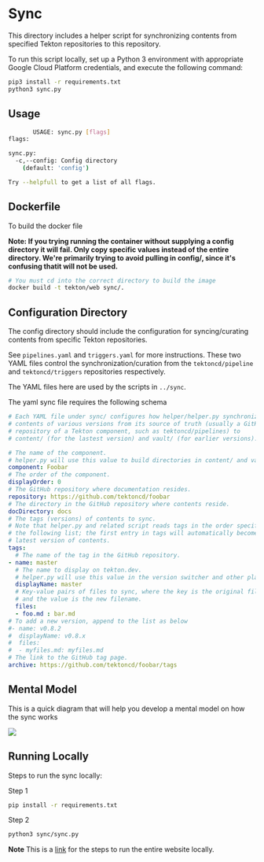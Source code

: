 # Sync

This directory includes a helper script for synchronizing contents
from specified Tekton repositories to this repository.

To run this script locally, set up a Python 3 environment with appropriate
Google Cloud Platform credentials, and execute the following command:

```bash
pip3 install -r requirements.txt
python3 sync.py
```

## Usage

```bash
       USAGE: sync.py [flags]
flags:

sync.py:
  -c,--config: Config directory
    (default: 'config')

Try --helpfull to get a list of all flags.
```

## Dockerfile

To build the docker file

**Note: If you trying running the container without supplying a config directory it will fail. Only copy specific values instead of the entire directory. We're primarily trying to avoid pulling in config/, since it's confusing thatit will not be used.**

```bash
# You must cd into the correct directory to build the image
docker build -t tekton/web sync/.
```


## Configuration Directory

The config directory should include the configuration for syncing/curating contents from
specific Tekton repositories.

See `pipelines.yaml` and `triggers.yaml` for more instructions. These two
YAML files control the synchronization/curation from the `tektoncd/pipeline`
and `tektoncd/triggers` repositories respectively.

The YAML files here are used by the scripts in `../sync`.


The yaml sync file requires the following schema
```yaml
# Each YAML file under sync/ configures how helper/helper.py synchronizes
# contents of various versions from its source of truth (usually a GitHub
# repository of a Tekton component, such as tektoncd/pipelines) to
# content/ (for the lastest version) and vault/ (for earlier versions).

# The name of the component.
# helper.py will use this value to build directories in content/ and vault/.
component: Foobar
# The order of the component.
displayOrder: 0
# The GitHub repository where documentation resides.
repository: https://github.com/tektoncd/foobar
# The directory in the GitHub repository where contents reside.
docDirectory: docs
# The tags (versions) of contents to sync.
# Note that helper.py and related script reads tags in the order specified in
# the following list; the first entry in tags will automatically become the
# latest version of contents.
tags:
  # The name of the tag in the GitHub repository.
- name: master
  # The name to display on tekton.dev.
  # helper.py will use this value in the version switcher and other places.
  displayName: master
  # Key-value pairs of files to sync, where the key is the original filename
  # and the value is the new filename.
  files:
  - foo.md : bar.md
# To add a new version, append to the list as below
#- name: v0.8.2
#  displayName: v0.8.x
#  files:
#  - myfiles.md: myfiles.md
# The link to the GitHub tag page.
archive: https://github.com/tektoncd/foobar/tags
```

## Mental Model

This is a quick diagram that will help you develop a mental model on how the sync works

![](https://i.imgur.com/UavDy7u.png)

## Running Locally

Steps to run the sync locally:

Step 1
```bash
pip install -r requirements.txt
```
Step 2
```bash
python3 sync/sync.py
```

**Note** This is a [link](../DEVELOPMENT.md) for the steps to run the entire website locally.